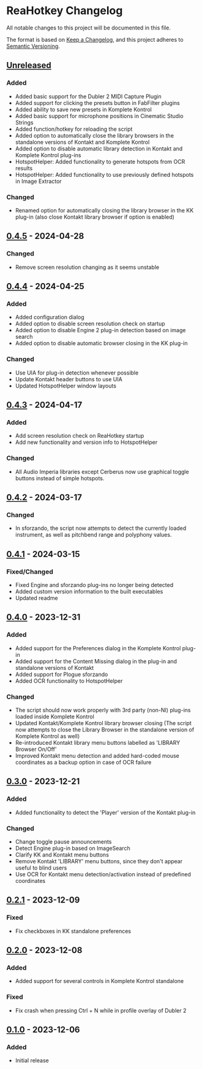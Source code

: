 # ReaHotkey Changelog

All notable changes to this project will be documented in this file.

The format is based on [Keep a Changelog](https://keepachangelog.com/en/1.1.0/),
and this project adheres to [Semantic Versioning](https://semver.org/spec/v2.0.0.html).

## [Unreleased]

### Added

-   Added basic support for the Dubler 2 MIDI Capture Plugin
-   Added support for clicking the presets button in FabFilter plugins
-   Added ability to save new presets in Komplete Kontrol
-   Added basic support for microphone positions in Cinematic Studio Strings
-   Added function/hotkey for reloading the script
-   Added option to automatically close the library browsers in the standalone versions of Kontakt and Komplete Kontrol
-   Added option to disable automatic library detection in Kontakt and Komplete Kontrol plug-ins
-   HotspotHelper: Added functionality to generate hotspots from OCR results
-   HotspotHelper: Added functionality to use previously defined hotspots in Image Extractor

### Changed

-   Renamed option for automatically closing the library browser in the KK plug-in (also close Kontakt library browser if option is enabled)

## [0.4.5] - 2024-04-28

### Changed

-   Remove screen resolution changing as it seems unstable

## [0.4.4] - 2024-04-25

### Added

-   Added configuration dialog
-   Added option to disable screen resolution check on startup
-   Added option to disable Engine 2 plug-in detection based on image search
-   Added option to disable automatic browser closing in the KK plug-in

### Changed

-   Use UIA for plug-in detection whenever possible
-   Update Kontakt header buttons to use UIA
-   Updated HotspotHelper window layouts

## [0.4.3] - 2024-04-17

### Added

-   Add screen resolution check on ReaHotkey startup
-   Add new functionality and version info to HotspotHelper

### Changed

-   All Audio Imperia libraries except Cerberus now use graphical toggle buttons instead of simple hotspots.

## [0.4.2] - 2024-03-17

### Changed

-   In sforzando, the script now attempts to detect the currently loaded instrument, as well as pitchbend range and polyphony values.

## [0.4.1] - 2024-03-15

### Fixed/Changed

-   Fixed Engine and sforzando plug-ins no longer being detected
-   Added custom version information to the built executables
-   Updated readme

## [0.4.0] - 2023-12-31

### Added

-   Added support for the Preferences dialog in the Komplete Kontrol plug-in
-   Added support for the Content Missing dialog in the plug-in and standalone versions of Kontakt
-   Added support for Plogue sforzando
-   Added OCR functionality to HotspotHelper

### Changed

-   The script should now work properly with 3rd party (non-NI) plug-ins loaded inside Komplete Kontrol
-   Updated Kontakt/Komplete Kontrol library browser closing (The script now attempts to close the Library Browser in the standalone version of Komplete Kontrol as well)
-   Re-introduced Kontakt library menu buttons labelled as 'LIBRARY Browser On/Off'
-   Improved Kontakt menu detection and added hard-coded mouse coordinates as a backup option in case of OCR failure

## [0.3.0] - 2023-12-21

### Added

-   Added functionality to detect the 'Player' version of the Kontakt plug-in

### Changed

-   Change toggle pause announcements
-   Detect Engine plug-in based on ImageSearch
-   Clarify KK and Kontakt menu buttons
-   Remove Kontakt 'LIBRARY' menu buttons, since they don't appear useful to blind users
-   Use OCR for Kontakt menu detection/activation instead of predefined coordinates

## [0.2.1] - 2023-12-09

### Fixed

-   Fix checkboxes in KK standalone preferences

## [0.2.0] - 2023-12-08

### Added

-   Added support for several controls in Komplete Kontrol standalone

### Fixed

-   Fix crash when pressing Ctrl + N while in profile overlay of Dubler 2

## [0.1.0] - 2023-12-06

### Added

-   Initial release

[Unreleased]: https://github.com/MatejGolian/ReaHotkey/compare/0.4.5...HEAD

[0.4.5]: https://github.com/MatejGolian/ReaHotkey/compare/0.4.4...0.4.5

[0.4.4]: https://github.com/MatejGolian/ReaHotkey/compare/0.4.3...0.4.4

[0.4.4]: https://github.com/MatejGolian/ReaHotkey/compare/0.4.5...0.4.4

[0.4.5]: https://github.com/MatejGolian/ReaHotkey/compare/0.4.3...0.4.5

[0.4.5]: https://github.com/MatejGolian/ReaHotkey/compare/0.4.4...0.4.5

[0.4.4]: https://github.com/MatejGolian/ReaHotkey/compare/0.4.3...0.4.4

[0.4.3]: https://github.com/MatejGolian/ReaHotkey/compare/0.4.2...0.4.3

[0.4.2]: https://github.com/MatejGolian/ReaHotkey/compare/0.4.1...0.4.2

[0.4.1]: https://github.com/MatejGolian/ReaHotkey/compare/0.4.0...0.4.1

[0.4.0]: https://github.com/MatejGolian/ReaHotkey/compare/0.3.0...0.4.0

[0.3.0]: https://github.com/MatejGolian/ReaHotkey/compare/0.2.1...0.3.0

[0.2.1]: https://github.com/MatejGolian/ReaHotkey/compare/0.2.0...0.2.1

[0.2.0]: https://github.com/MatejGolian/ReaHotkey/compare/0.1.0...0.2.0

[0.1.0]: https://github.com/MatejGolian/ReaHotkey/releases/tag/0.1.0
